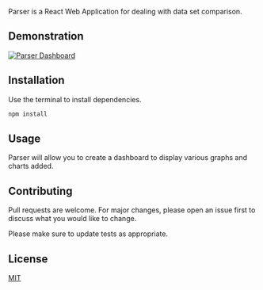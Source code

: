 
Parser is a React Web Application for dealing with data set comparison.


## Demonstration

[![Parser Dashboard](http://i3.ytimg.com/vi/PdO2Y28_YkQ/hqdefault.jpg)](https://www.youtube.com/watch?v=PdO2Y28_YkQ&t=1s&ab_channel=SteveK "Parser Dashboard")

## Installation

Use the terminal to install dependencies.

```bash
npm install
```

## Usage

Parser will allow you to create a dashboard to display various graphs and charts added.


## Contributing
Pull requests are welcome. For major changes, please open an issue first to discuss what you would like to change.

Please make sure to update tests as appropriate.

## License
[MIT](https://choosealicense.com/licenses/mit/)
